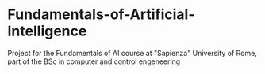 # Fundamentals-of-Artificial-Intelligence
Project for the Fundamentals of AI course at "Sapienza" University of Rome, part of the BSc in computer and control engeneering
